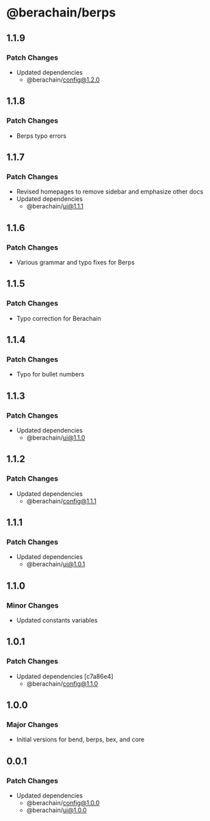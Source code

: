 # @berachain/berps

## 1.1.9

### Patch Changes

- Updated dependencies
  - @berachain/config@1.2.0

## 1.1.8

### Patch Changes

- Berps typo errors

## 1.1.7

### Patch Changes

- Revised homepages to remove sidebar and emphasize other docs
- Updated dependencies
  - @berachain/ui@1.1.1

## 1.1.6

### Patch Changes

- Various grammar and typo fixes for Berps

## 1.1.5

### Patch Changes

- Typo correction for Berachain

## 1.1.4

### Patch Changes

- Typo for bullet numbers

## 1.1.3

### Patch Changes

- Updated dependencies
  - @berachain/ui@1.1.0

## 1.1.2

### Patch Changes

- Updated dependencies
  - @berachain/config@1.1.1

## 1.1.1

### Patch Changes

- Updated dependencies
  - @berachain/ui@1.0.1

## 1.1.0

### Minor Changes

- Updated constants variables

## 1.0.1

### Patch Changes

- Updated dependencies [c7a86e4]
  - @berachain/config@1.1.0

## 1.0.0

### Major Changes

- Initial versions for bend, berps, bex, and core

## 0.0.1

### Patch Changes

- Updated dependencies
  - @berachain/config@1.0.0
  - @berachain/ui@1.0.0
